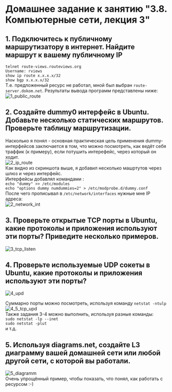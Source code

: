 # Домашнее задание к занятию "3.8. Компьютерные сети, лекция 3"  
## 1. Подключитесь к публичному маршрутизатору в интернет. Найдите маршрут к вашему публичному IP
``telnet route-views.routeviews.org``  
``Username: rviews``  
``show ip route x.x.x.x/32``  
``show bgp x.x.x.x/32``  
Т.е. предложенный ресурс не работал, мной был выбран ``route-server.dokom.net``. Результаты вывода программ представлены ниже:
![1_public_route](https://user-images.githubusercontent.com/68470186/134005316-91a61039-98b2-4cfd-8699-179fab415790.png)

## 2. Создайте dummy0 интерфейс в Ubuntu. Добавьте несколько статических маршрутов. Проверьте таблицу маршрутизации.
Насколько я понял - основная практическая цель применения dummy-интерфейсов заключается в том, что можно посмотреть, как ведёт себя траффик (к примеру), если потушить интерефейс, через который он ходит.  
![2_ip_route](https://user-images.githubusercontent.com/68470186/134005508-6ecc9e20-614a-4df4-9f11-91fce6654278.png)  
Как видно из скриншота выше, я добавил несколько машртутов через шлюз и через интерфейс.  
Интерфейсы добавлял командами :  
``echo "dummy" >> /etc/modules``  
``echo "options dummy numdummies=2" > /etc/modprobe.d/dummy.conf``  
После чего прописывал в ``/etc/network/interfaces`` нужные мне IP адреса:  
![2_network_int](https://user-images.githubusercontent.com/68470186/134005772-c4bdff5d-98c7-4808-b287-3b8fb6acf7c2.png)


## 3. Проверьте открытые TCP порты в Ubuntu, какие протоколы и приложения используют эти порты? Приведите несколько примеров.
![3_tcp_listen](https://user-images.githubusercontent.com/68470186/134006442-94cf13dc-d648-41fa-bad2-3c68a702809b.png)


## 4. Проверьте используемые UDP сокеты в Ubuntu, какие протоколы и приложения используют эти порты?
![4_upd](https://user-images.githubusercontent.com/68470186/134006464-52504ded-fc63-4bfe-a549-ec50499a7a45.png)  

Суммарно порты можно посмотреть, используя команду ``netstat -ntulp``
![4_5_tcp_upd](https://user-images.githubusercontent.com/68470186/134006483-b88ca9ef-33ea-44fd-a91f-b6826d79d76d.png)  
Также задания 3-4 можно выполнить, используя разные команды:  
``sudo netstat -lp --inet``  
``sudo netstat -plut``  
и т.д.

## 5. Используя diagrams.net, создайте L3 диаграмму вашей домашней сети или любой другой сети, с которой вы работали.
![5_diagramm](https://user-images.githubusercontent.com/68470186/134006592-cfe5a7c8-1669-4262-9df4-763051043dee.png)  
Очень упрощённый пример, чтобы показать, что понял, как работать с ресурсом :-) 
